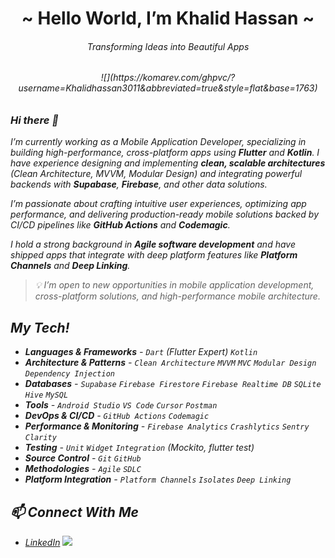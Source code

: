 <h1 align="center">~ Hello World, I’m Khalid Hassan ~</h1>
<h6 align="center"> <em> Transforming Ideas into Beautiful Apps <em></h6>

<h6 align="center"> ![](https://komarev.com/ghpvc/?username=Khalidhassan3011&abbreviated=true&style=flat&base=1763)</h6>


### Hi there 👋

I’m currently working as a Mobile Application Developer, specializing in building high-performance, cross-platform apps using **Flutter** and **Kotlin**. I have experience designing and implementing **clean, scalable architectures** (Clean Architecture, MVVM, Modular Design) and integrating powerful backends with **Supabase**, **Firebase**, and other data solutions.  

I’m passionate about crafting intuitive user experiences, optimizing app performance, and delivering production-ready mobile solutions backed by CI/CD pipelines like **GitHub Actions** and **Codemagic**.  

I hold a strong background in **Agile software development** and have shipped apps that integrate with deep platform features like **Platform Channels** and **Deep Linking**.  

> 💡 *I’m open to new opportunities in mobile application development, cross-platform solutions, and high-performance mobile architecture.*



## My Tech!  
- **Languages & Frameworks** - `Dart` *(Flutter Expert)* `Kotlin`  
- **Architecture & Patterns** - `Clean Architecture` `MVVM` `MVC` `Modular Design` `Dependency Injection`  
- **Databases** - `Supabase` `Firebase Firestore` `Firebase Realtime DB` `SQLite` `Hive` `MySQL`  
- **Tools** - `Android Studio` `VS Code` `Cursor` `Postman`  
- **DevOps & CI/CD** - `GitHub Actions` `Codemagic`  
- **Performance & Monitoring** - `Firebase Analytics` `Crashlytics` `Sentry` `Clarity`  
- **Testing** - `Unit` `Widget` `Integration` *(Mockito, flutter test)*  
- **Source Control** - `Git` `GitHub`  
- **Methodologies** - `Agile` `SDLC`  
- **Platform Integration** - `Platform Channels` `Isolates` `Deep Linking`


## 📫 Connect With Me

- [LinkedIn](https://www.linkedin.com/in/khalid3011/)
![](https://komarev.com/ghpvc/?username=Khalidhassan3011&abbreviated=true&style=flat&base=1763)
